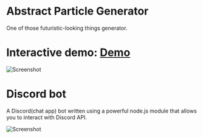 # Abstract Particle Generator
One of those futuristic-looking things generator. 
# Interactive demo: [Demo](particleGenerator/logic.html)
![Screenshot](https://i.imgur.com/s9u3VVe.jpg)




# Discord bot
A Discord(chat app) bot written using a powerful node.js module that allows you to interact with Discord API.

![Screenshot](https://i.imgur.com/XfNNbNQ.png)
